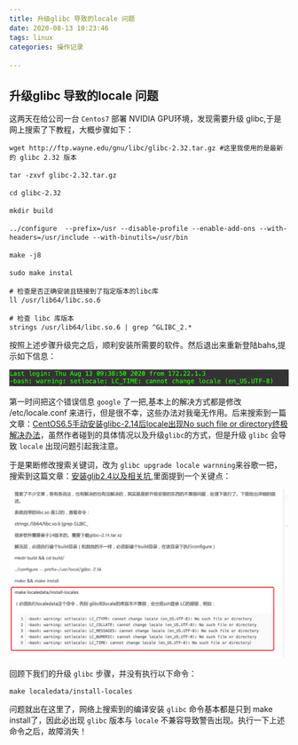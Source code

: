 ```yaml
---
title: 升级glibc 导致的locale 问题
date: 2020-08-13 10:23:46
tags: linux
categories: 操作记录

---
```



## 升级glibc 导致的locale 问题

这两天在给公司一台 `Centos7` 部署 NVIDIA GPU环境，发现需要升级 glibc,于是网上搜索了下教程，大概步骤如下：

```shell
wget http://ftp.wayne.edu/gnu/libc/glibc-2.32.tar.gz #这里我使用的是最新的 glibc 2.32 版本

tar -zxvf glibc-2.32.tar.gz

cd glibc-2.32

mkdir build

../configure  --prefix=/usr --disable-profile --enable-add-ons --with-headers=/usr/include --with-binutils=/usr/bin

make -j8

sudo make instal

# 检查是否正确安装且链接到了指定版本的libc库
ll /usr/lib64/libc.so.6  

# 检查 libc 库版本
strings /usr/lib64/libc.so.6 | grep ^GLIBC_2.*
```

按照上述步骤升级完之后，顺利安装所需要的软件。然后退出来重新登陆bahs,提示如下信息：

![image-20200813110618364](../assets/images/image-20200813110618364.png)

第一时间把这个错误信息 `google` 了一把,基本上的解决方式都是修改 /etc/locale.conf 来进行，但是很不幸，这些办法对我毫无作用。后来搜索到一篇文章：[CentOS6.5手动安装glibc-2.14后locale出现No such file or directory终极解决办法](https://blog.csdn.net/guitar___/article/details/77651983)，虽然作者碰到的具体情况以及升级`glibc`的方式，但是升级 `glibc` 会导致 `locale` 出现问题引起我注意。

于是果断修改搜索关键词，改为 `glibc upgrade locale warnning`来谷歌一把，搜索到这篇文章：[安装glib2.4以及相关坑](https://blog.csdn.net/supersilly/article/details/84754875),里面提到一个关键点：

![image-20200813111706800](../assets/images/image-20200813111706800.png)

回顾下我们的升级 `glibc` 步骤，并没有执行以下命令：
```shell
make localedata/install-locales  
```

问题就出在这里了，网络上搜索到的编译安装 `glibc` 命令基本都是只到 make install了，因此必出现 `glibc` 版本与 `locale` 不兼容导致警告出现。执行一下上述命令之后，故障消失！




